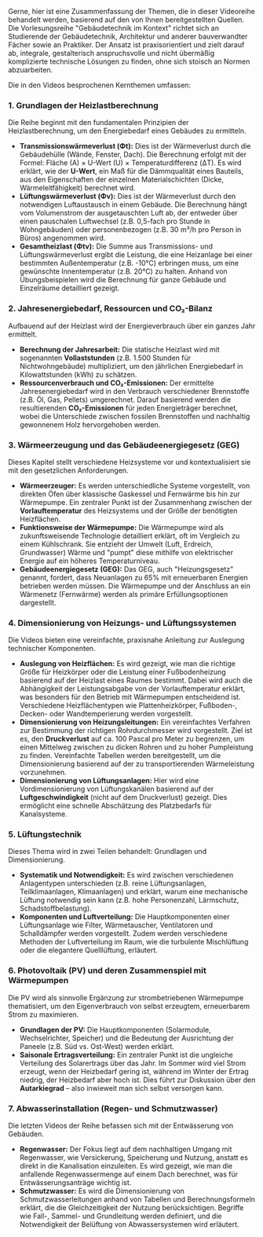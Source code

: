 Gerne, hier ist eine Zusammenfassung der Themen, die in dieser Videoreihe behandelt werden, basierend auf den von Ihnen bereitgestellten Quellen. Die Vorlesungsreihe "Gebäudetechnik im Kontext" richtet sich an Studierende der Gebäudetechnik, Architektur und anderer bauverwandter Fächer sowie an Praktiker. Der Ansatz ist praxisorientiert und zielt darauf ab, integrale, gestalterisch anspruchsvolle und nicht übermäßig komplizierte technische Lösungen zu finden, ohne sich stoisch an Normen abzuarbeiten.

Die in den Videos besprochenen Kernthemen umfassen:

### **1. Grundlagen der Heizlastberechnung**
Die Reihe beginnt mit den fundamentalen Prinzipien der Heizlastberechnung, um den Energiebedarf eines Gebäudes zu ermitteln.
*   **Transmissionswärmeverlust (Φt):** Dies ist der Wärmeverlust durch die Gebäudehülle (Wände, Fenster, Dach). Die Berechnung erfolgt mit der Formel: Fläche (A) × U-Wert (U) × Temperaturdifferenz (ΔT). Es wird erklärt, wie der **U-Wert**, ein Maß für die Dämmqualität eines Bauteils, aus den Eigenschaften der einzelnen Materialschichten (Dicke, Wärmeleitfähigkeit) berechnet wird.
*   **Lüftungswärmeverlust (Φv):** Dies ist der Wärmeverlust durch den notwendigen Luftaustausch in einem Gebäude. Die Berechnung hängt vom Volumenstrom der ausgetauschten Luft ab, der entweder über einen pauschalen Luftwechsel (z.B. 0,5-fach pro Stunde in Wohngebäuden) oder personenbezogen (z.B. 30 m³/h pro Person in Büros) angenommen wird.
*   **Gesamtheizlast (Φtv):** Die Summe aus Transmissions- und Lüftungswärmeverlust ergibt die Leistung, die eine Heizanlage bei einer bestimmten Außentemperatur (z.B. -10°C) erbringen muss, um eine gewünschte Innentemperatur (z.B. 20°C) zu halten. Anhand von Übungsbeispielen wird die Berechnung für ganze Gebäude und Einzelräume detailliert gezeigt.

### **2. Jahresenergiebedarf, Ressourcen und CO₂-Bilanz**
Aufbauend auf der Heizlast wird der Energieverbrauch über ein ganzes Jahr ermittelt.
*   **Berechnung der Jahresarbeit:** Die statische Heizlast wird mit sogenannten **Vollaststunden** (z.B. 1.500 Stunden für Nichtwohngebäude) multipliziert, um den jährlichen Energiebedarf in Kilowattstunden (kWh) zu schätzen.
*   **Ressourcenverbrauch und CO₂-Emissionen:** Der ermittelte Jahresenergiebedarf wird in den Verbrauch verschiedener Brennstoffe (z.B. Öl, Gas, Pellets) umgerechnet. Darauf basierend werden die resultierenden **CO₂-Emissionen** für jeden Energieträger berechnet, wobei die Unterschiede zwischen fossilen Brennstoffen und nachhaltig gewonnenem Holz hervorgehoben werden.

### **3. Wärmeerzeugung und das Gebäudeenergiegesetz (GEG)**
Dieses Kapitel stellt verschiedene Heizsysteme vor und kontextualisiert sie mit den gesetzlichen Anforderungen.
*   **Wärmeerzeuger:** Es werden unterschiedliche Systeme vorgestellt, von direkten Öfen über klassische Gaskessel und Fernwärme bis hin zur Wärmepumpe. Ein zentraler Punkt ist der Zusammenhang zwischen der **Vorlauftemperatur** des Heizsystems und der Größe der benötigten Heizflächen.
*   **Funktionsweise der Wärmepumpe:** Die Wärmepumpe wird als zukunftsweisende Technologie detailliert erklärt, oft im Vergleich zu einem Kühlschrank. Sie entzieht der Umwelt (Luft, Erdreich, Grundwasser) Wärme und "pumpt" diese mithilfe von elektrischer Energie auf ein höheres Temperaturniveau.
*   **Gebäudeenergiegesetz (GEG):** Das GEG, auch "Heizungsgesetz" genannt, fordert, dass Neuanlagen zu 65% mit erneuerbaren Energien betrieben werden müssen. Die Wärmepumpe und der Anschluss an ein Wärmenetz (Fernwärme) werden als primäre Erfüllungsoptionen dargestellt.

### **4. Dimensionierung von Heizungs- und Lüftungssystemen**
Die Videos bieten eine vereinfachte, praxisnahe Anleitung zur Auslegung technischer Komponenten.
*   **Auslegung von Heizflächen:** Es wird gezeigt, wie man die richtige Größe für Heizkörper oder die Leistung einer Fußbodenheizung basierend auf der Heizlast eines Raumes bestimmt. Dabei wird auch die Abhängigkeit der Leistungsabgabe von der Vorlauftemperatur erklärt, was besonders für den Betrieb mit Wärmepumpen entscheidend ist. Verschiedene Heizflächentypen wie Plattenheizkörper, Fußboden-, Decken- oder Wandtemperierung werden vorgestellt.
*   **Dimensionierung von Heizungsleitungen:** Ein vereinfachtes Verfahren zur Bestimmung der richtigen Rohrdurchmesser wird vorgestellt. Ziel ist es, den **Druckverlust** auf ca. 100 Pascal pro Meter zu begrenzen, um einen Mittelweg zwischen zu dicken Rohren und zu hoher Pumpleistung zu finden. Vereinfachte Tabellen werden bereitgestellt, um die Dimensionierung basierend auf der zu transportierenden Wärmeleistung vorzunehmen.
*   **Dimensionierung von Lüftungsanlagen:** Hier wird eine Vordimensionierung von Lüftungskanälen basierend auf der **Luftgeschwindigkeit** (nicht auf dem Druckverlust) gezeigt. Dies ermöglicht eine schnelle Abschätzung des Platzbedarfs für Kanalsysteme.

### **5. Lüftungstechnik**
Dieses Thema wird in zwei Teilen behandelt: Grundlagen und Dimensionierung.
*   **Systematik und Notwendigkeit:** Es wird zwischen verschiedenen Anlagentypen unterschieden (z.B. reine Lüftungsanlagen, Teilklimaanlagen, Klimaanlagen) und erklärt, warum eine mechanische Lüftung notwendig sein kann (z.B. hohe Personenzahl, Lärmschutz, Schadstoffbelastung).
*   **Komponenten und Luftverteilung:** Die Hauptkomponenten einer Lüftungsanlage wie Filter, Wärmetauscher, Ventilatoren und Schalldämpfer werden vorgestellt. Zudem werden verschiedene Methoden der Luftverteilung im Raum, wie die turbulente Mischlüftung oder die elegantere Quelllüftung, erläutert.

### **6. Photovoltaik (PV) und deren Zusammenspiel mit Wärmepumpen**
Die PV wird als sinnvolle Ergänzung zur strombetriebenen Wärmepumpe thematisiert, um den Eigenverbrauch von selbst erzeugtem, erneuerbarem Strom zu maximieren.
*   **Grundlagen der PV:** Die Hauptkomponenten (Solarmodule, Wechselrichter, Speicher) und die Bedeutung der Ausrichtung der Paneele (z.B. Süd vs. Ost-West) werden erklärt.
*   **Saisonale Ertragsverteilung:** Ein zentraler Punkt ist die ungleiche Verteilung des Solarertrags über das Jahr. Im Sommer wird viel Strom erzeugt, wenn der Heizbedarf gering ist, während im Winter der Ertrag niedrig, der Heizbedarf aber hoch ist. Dies führt zur Diskussion über den **Autarkiegrad** – also inwieweit man sich selbst versorgen kann.

### **7. Abwasserinstallation (Regen- und Schmutzwasser)**
Die letzten Videos der Reihe befassen sich mit der Entwässerung von Gebäuden.
*   **Regenwasser:** Der Fokus liegt auf dem nachhaltigen Umgang mit Regenwasser, wie Versickerung, Speicherung und Nutzung, anstatt es direkt in die Kanalisation einzuleiten. Es wird gezeigt, wie man die anfallende Regenwassermenge auf einem Dach berechnet, was für Entwässerungsanträge wichtig ist.
*   **Schmutzwasser:** Es wird die Dimensionierung von Schmutzwasserleitungen anhand von Tabellen und Berechnungsformeln erklärt, die die Gleichzeitigkeit der Nutzung berücksichtigen. Begriffe wie Fall-, Sammel- und Grundleitung werden definiert, und die Notwendigkeit der Belüftung von Abwassersystemen wird erläutert.
